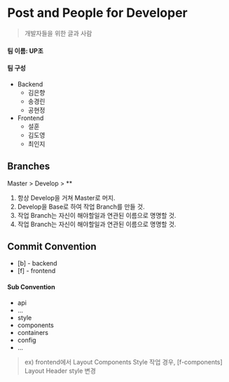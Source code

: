 # Post and People for Developer
> 개발자들을 위한 글과 사람

#### 팀 이름: UP조
#### 팀 구성
- Backend
	- 김은향
	- 송경린
	- 공현정
- Frontend
	- 설훈
	- 김도영
	- 최인지

## Branches
Master > Develop > **

1. 항상 Develop을 거쳐 Master로 머지.
2. Develop을 Base로 하여 작업 Branch를 만들 것.
3. 작업 Branch는 자신이 해야할일과 연관된 이름으로 명명할 것.
4. 작업 Branch는 자신이 해야할일과 연관된 이름으로 명명할 것.

## Commit Convention
- [b] - backend
- [f] - frontend

#### Sub Convention
- api
- ...
- style
- components
- containers
- config
- ...

> ex) frontend에서 Layout Components Style 작업 경우, [f-components] Layout Header style 변경
